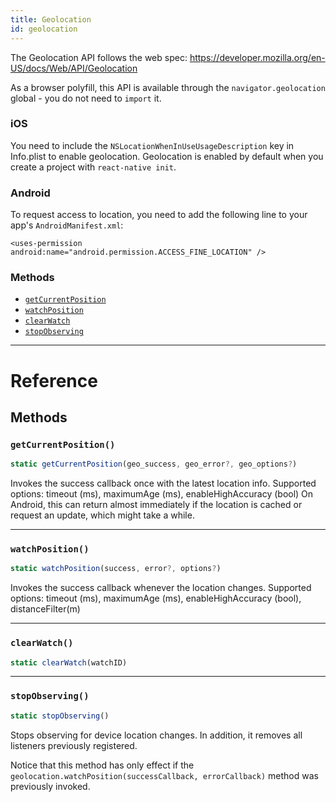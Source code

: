 ```yaml
---
title: Geolocation
id: geolocation
---
```


The Geolocation API follows the web spec: https://developer.mozilla.org/en-US/docs/Web/API/Geolocation

As a browser polyfill, this API is available through the `navigator.geolocation` global - you do not need to `import` it.

### iOS

You need to include the `NSLocationWhenInUseUsageDescription` key in Info.plist to enable geolocation. Geolocation is enabled by default when you create a project with `react-native init`.

### Android

To request access to location, you need to add the following line to your app's `AndroidManifest.xml`:

`<uses-permission android:name="android.permission.ACCESS_FINE_LOCATION" />`

### Methods

- [`getCurrentPosition`](geolocation.md#getcurrentposition)
- [`watchPosition`](geolocation.md#watchposition)
- [`clearWatch`](geolocation.md#clearwatch)
- [`stopObserving`](geolocation.md#stopobserving)

---

# Reference

## Methods

### `getCurrentPosition()`

```jsx
static getCurrentPosition(geo_success, geo_error?, geo_options?)
```

Invokes the success callback once with the latest location info. Supported options: timeout (ms), maximumAge (ms), enableHighAccuracy (bool) On Android, this can return almost immediately if the location is cached or request an update, which might take a while.

---

### `watchPosition()`

```jsx
static watchPosition(success, error?, options?)
```

Invokes the success callback whenever the location changes. Supported options: timeout (ms), maximumAge (ms), enableHighAccuracy (bool), distanceFilter(m)

---

### `clearWatch()`

```jsx
static clearWatch(watchID)
```

---

### `stopObserving()`

```jsx
static stopObserving()
```

Stops observing for device location changes. In addition, it removes all listeners previously registered.

Notice that this method has only effect if the `geolocation.watchPosition(successCallback, errorCallback)` method was previously invoked.
